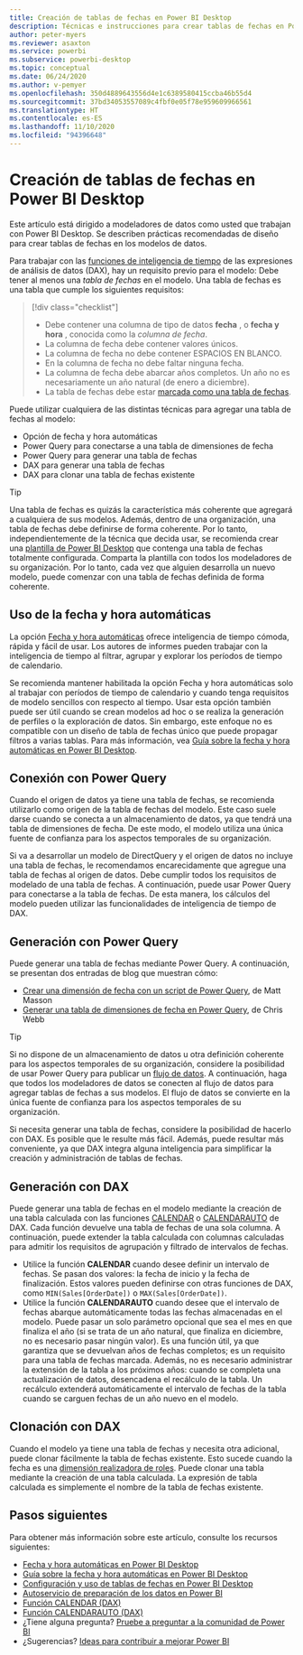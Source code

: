 ```yaml
---
title: Creación de tablas de fechas en Power BI Desktop
description: Técnicas e instrucciones para crear tablas de fechas en Power BI Desktop.
author: peter-myers
ms.reviewer: asaxton
ms.service: powerbi
ms.subservice: powerbi-desktop
ms.topic: conceptual
ms.date: 06/24/2020
ms.author: v-pemyer
ms.openlocfilehash: 350d4889643556d4e1c6389580415ccba46b55d4
ms.sourcegitcommit: 37bd34053557089c4fbf0e05f78e959609966561
ms.translationtype: HT
ms.contentlocale: es-ES
ms.lasthandoff: 11/10/2020
ms.locfileid: "94396648"
---
```

# <a name="create-date-tables-in-power-bi-desktop"></a>Creación de tablas de fechas en Power BI Desktop

Este artículo está dirigido a modeladores de datos como usted que trabajan con Power BI Desktop. Se describen prácticas recomendadas de diseño para crear tablas de fechas en los modelos de datos.

Para trabajar con las [funciones de inteligencia de tiempo](/dax/time-intelligence-functions-dax) de las expresiones de análisis de datos (DAX), hay un requisito previo para el modelo: Debe tener al menos una _tabla de fechas_ en el modelo. Una tabla de fechas es una tabla que cumple los siguientes requisitos:

> [!div class="checklist"]
> - Debe contener una columna de tipo de datos **fecha** , o **fecha y hora** , conocida como la _columna de fecha_.
> - La columna de fecha debe contener valores únicos.
> - La columna de fecha no debe contener ESPACIOS EN BLANCO.
> - En la columna de fecha no debe faltar ninguna fecha.
> - La columna de fecha debe abarcar años completos. Un año no es necesariamente un año natural (de enero a diciembre).
> - La tabla de fechas debe estar [marcada como una tabla de fechas](../transform-model/desktop-date-tables.md#setting-your-own-date-table).

Puede utilizar cualquiera de las distintas técnicas para agregar una tabla de fechas al modelo:

- Opción de fecha y hora automáticas
- Power Query para conectarse a una tabla de dimensiones de fecha
- Power Query para generar una tabla de fechas
- DAX para generar una tabla de fechas
- DAX para clonar una tabla de fechas existente

> [!TIP]
> Una tabla de fechas es quizás la característica más coherente que agregará a cualquiera de sus modelos. Además, dentro de una organización, una tabla de fechas debe definirse de forma coherente. Por lo tanto, independientemente de la técnica que decida usar, se recomienda crear una [plantilla de Power BI Desktop](../create-reports/desktop-templates.md) que contenga una tabla de fechas totalmente configurada. Comparta la plantilla con todos los modeladores de su organización. Por lo tanto, cada vez que alguien desarrolla un nuevo modelo, puede comenzar con una tabla de fechas definida de forma coherente.

## <a name="use-auto-datetime"></a>Uso de la fecha y hora automáticas

La opción [Fecha y hora automáticas](../transform-model/desktop-auto-date-time.md) ofrece inteligencia de tiempo cómoda, rápida y fácil de usar. Los autores de informes pueden trabajar con la inteligencia de tiempo al filtrar, agrupar y explorar los períodos de tiempo de calendario.

Se recomienda mantener habilitada la opción Fecha y hora automáticas solo al trabajar con períodos de tiempo de calendario y cuando tenga requisitos de modelo sencillos con respecto al tiempo. Usar esta opción también puede ser útil cuando se crean modelos ad hoc o se realiza la generación de perfiles o la exploración de datos. Sin embargo, este enfoque no es compatible con un diseño de tabla de fechas único que puede propagar filtros a varias tablas. Para más información, vea [Guía sobre la fecha y hora automáticas en Power BI Desktop](auto-date-time.md).

## <a name="connect-with-power-query"></a>Conexión con Power Query

Cuando el origen de datos ya tiene una tabla de fechas, se recomienda utilizarlo como origen de la tabla de fechas del modelo. Este caso suele darse cuando se conecta a un almacenamiento de datos, ya que tendrá una tabla de dimensiones de fecha. De este modo, el modelo utiliza una única fuente de confianza para los aspectos temporales de su organización.

Si va a desarrollar un modelo de DirectQuery y el origen de datos no incluye una tabla de fechas, le recomendamos encarecidamente que agregue una tabla de fechas al origen de datos. Debe cumplir todos los requisitos de modelado de una tabla de fechas. A continuación, puede usar Power Query para conectarse a la tabla de fechas. De esta manera, los cálculos del modelo pueden utilizar las funcionalidades de inteligencia de tiempo de DAX.

## <a name="generate-with-power-query"></a>Generación con Power Query

Puede generar una tabla de fechas mediante Power Query. A continuación, se presentan dos entradas de blog que muestran cómo:

- [Crear una dimensión de fecha con un script de Power Query](https://www.mattmasson.com/2014/02/creating-a-date-dimension-with-a-power-query-script/), de Matt Masson
- [Generar una tabla de dimensiones de fecha en Power Query](https://blog.crossjoin.co.uk/2013/11/19/generating-a-date-dimension-table-in-power-query/), de Chris Webb

> [!TIP]
> Si no dispone de un almacenamiento de datos u otra definición coherente para los aspectos temporales de su organización, considere la posibilidad de usar Power Query para publicar un [flujo de datos](../transform-model/dataflows/dataflows-introduction-self-service.md). A continuación, haga que todos los modeladores de datos se conecten al flujo de datos para agregar tablas de fechas a sus modelos. El flujo de datos se convierte en la única fuente de confianza para los aspectos temporales de su organización.

Si necesita generar una tabla de fechas, considere la posibilidad de hacerlo con DAX. Es posible que le resulte más fácil. Además, puede resultar más conveniente, ya que DAX integra alguna inteligencia para simplificar la creación y administración de tablas de fechas.

## <a name="generate-with-dax"></a>Generación con DAX

Puede generar una tabla de fechas en el modelo mediante la creación de una tabla calculada con las funciones [CALENDAR](/dax/calendar-function-dax) o [CALENDARAUTO](/dax/calendarauto-function-dax) de DAX. Cada función devuelve una tabla de fechas de una sola columna. A continuación, puede extender la tabla calculada con columnas calculadas para admitir los requisitos de agrupación y filtrado de intervalos de fechas.

- Utilice la función **CALENDAR** cuando desee definir un intervalo de fechas. Se pasan dos valores: la fecha de inicio y la fecha de finalización. Estos valores pueden definirse con otras funciones de DAX, como `MIN(Sales[OrderDate])` o `MAX(Sales[OrderDate])`.
- Utilice la función **CALENDARAUTO** cuando desee que el intervalo de fechas abarque automáticamente todas las fechas almacenadas en el modelo. Puede pasar un solo parámetro opcional que sea el mes en que finaliza el año (si se trata de un año natural, que finaliza en diciembre, no es necesario pasar ningún valor). Es una función útil, ya que garantiza que se devuelvan años de fechas completos; es un requisito para una tabla de fechas marcada. Además, no es necesario administrar la extensión de la tabla a los próximos años: cuando se completa una actualización de datos, desencadena el recálculo de la tabla. Un recálculo extenderá automáticamente el intervalo de fechas de la tabla cuando se carguen fechas de un año nuevo en el modelo.

## <a name="clone-with-dax"></a>Clonación con DAX

Cuando el modelo ya tiene una tabla de fechas y necesita otra adicional, puede clonar fácilmente la tabla de fechas existente. Esto sucede cuando la fecha es una [dimensión realizadora de roles](star-schema.md#role-playing-dimensions). Puede clonar una tabla mediante la creación de una tabla calculada. La expresión de tabla calculada es simplemente el nombre de la tabla de fechas existente.

## <a name="next-steps"></a>Pasos siguientes

Para obtener más información sobre este artículo, consulte los recursos siguientes:

- [Fecha y hora automáticas en Power BI Desktop](../transform-model/desktop-auto-date-time.md)
- [Guía sobre la fecha y hora automáticas en Power BI Desktop](auto-date-time.md)
- [Configuración y uso de tablas de fechas en Power BI Desktop](../transform-model/desktop-date-tables.md)
- [Autoservicio de preparación de los datos en Power BI](../transform-model/dataflows/dataflows-introduction-self-service.md)
- [Función CALENDAR (DAX)](/dax/calendar-function-dax)
- [Función CALENDARAUTO (DAX)](/dax/calendarauto-function-dax)
- ¿Tiene alguna pregunta? [Pruebe a preguntar a la comunidad de Power BI](https://community.powerbi.com/)
- ¿Sugerencias? [Ideas para contribuir a mejorar Power BI](https://ideas.powerbi.com/)